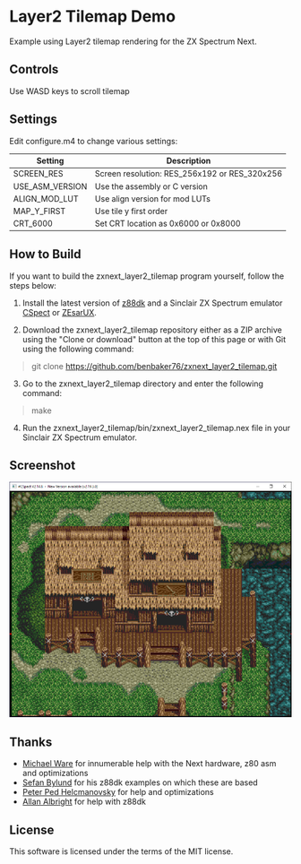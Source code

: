 # Layer2 Tilemap Demo

Example using Layer2 tilemap rendering for the ZX Spectrum Next.

## Controls
Use WASD keys to scroll tilemap

## Settings

Edit configure.m4 to change various settings:

|Setting|Description|
|---|---|
|SCREEN_RES|Screen resolution: RES_256x192 or RES_320x256|
|USE_ASM_VERSION|Use the assembly or C version|
|ALIGN_MOD_LUT|Use align version for mod LUTs|
|MAP_Y_FIRST|Use tile y first order|
|CRT_6000|Set CRT location as 0x6000 or 0x8000|

## How to Build

If you want to build the zxnext_layer2_tilemap program yourself, follow the steps below:

1. Install the latest version of [z88dk](https://github.com/z88dk/z88dk) and
a Sinclair ZX Spectrum emulator [CSpect](https://dailly.blogspot.com/) or
[ZEsarUX](https://sourceforge.net/projects/zesarux/).

2. Download the zxnext_layer2_tilemap repository either as a ZIP archive using the
"Clone or download" button at the top of this page or with Git using the
following command:

> git clone https://github.com/benbaker76/zxnext_layer2_tilemap.git

3. Go to the zxnext_layer2_tilemap directory and enter the following command:

> make

4. Run the zxnext_layer2_tilemap/bin/zxnext_layer2_tilemap.nex file in your
Sinclair ZX Spectrum emulator.

## Screenshot
![](screenshot.png)

## Thanks

- [Michael Ware](https://www.rustypixels.uk/) for innumerable help with the Next hardware, z80 asm and optimizations
- [Sefan Bylund](https://github.com/stefanbylund) for his z88dk examples on which these are based
- [Peter Ped Helcmanovsky](https://github.com/ped7g) for help and optimizations
- [Allan Albright](https://github.com/aralbrec) for help with z88dk

## License

This software is licensed under the terms of the MIT license.
